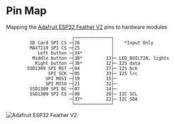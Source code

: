 # Pin Map

Mapping the [Adafruit ESP32 Feather V2](https://learn.adafruit.com/adafruit-esp32-feather-v2) pins to hardware modules

```
                         ┌──────────────┐                     
         SD Card SPI CS ─┤26            │    *Input Only                     
         MAX7219 SPI CS ─┤25            │                     
            Left button ─┤34*           │                     
          Middle button ─┤39*         13├─ LED_BUILTIN, lights
           Right button ─┤36*         12├─ I2S data           
        SSD1309 SPI RST ─┤04          27├─ I2S bck            
                SPI SCK ─┤05          33├─ I2S lrc            
               SPI MOSI ─┤19          15├─                    
               SPI MISO ─┤21          32├─                    
         SSD1309 SPI DC ─┤07          14├─                    
         SSD1309 SPI CS ─┤08          20├─ I2C SCL            
                        ─┤37*         22├─ I2C SDA            
                         └──────────────┘                     
```

![Adafruit ESP32 Feather V2](https://cdn-learn.adafruit.com/assets/assets/000/123/406/original/adafruit_products_Adafruit_ESP32_Feather_V2_Pinout.png)